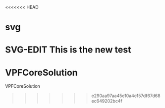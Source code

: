 <<<<<<< HEAD
# svg
SVG-EDIT
This is the new test
=======
# VPFCoreSolution
VPFCoreSolution
>>>>>>> e290aa97aa45e10a4e157df67d68ec649202bc4f
